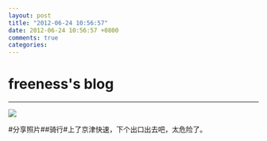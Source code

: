 ```yaml
---
layout: post
title: "2012-06-24 10:56:57"
date: 2012-06-24 10:56:57 +0800
comments: true
categories: 
---
```


# freeness's blog

----------

![](http://okqmqrbgo.bkt.clouddn.com/201206241056571.jpg)

>
\#分享照片\#\#骑行\#上了京津快速，下个出口出去吧，太危险了。